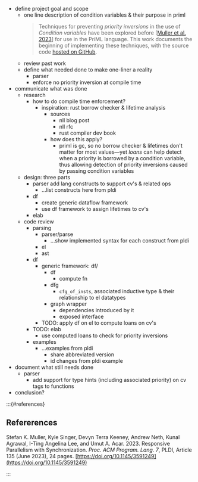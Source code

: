 - define project goal and scope
  - one line description of condition variables & their purpose in priml
    > Techniques for preventing _priority inversions_ in the use of _Condition
    > variables_ have been explored before [[Muller et al. 2023][pldi]] for use
    > in the PriML language. This work documents the beginning of implementing
    > these techniques, with the source code [hosted on GitHub][gh].
  - review past work
  - define what needed done to make one-liner a reality
    - parser
    - enforce no priority inversion at compile time
- communicate what was done
  - research
    - how to do compile time enforcement?
      - inspiration: rust borrow checker & lifetime analysis
        - sources
          - nll blog post
          - nll rfc
          - rust compiler dev book
        - how does this apply?
          - priml is gc, so no borrow checker & lifetimes don't matter for most
            values—yet _loans_ can help detect when a priority is borrowed by a
            condition variable, thus allowing detection of priority inversions
            caused by passing condition variables
  - design: three parts
    - parser add lang constructs to support cv's & related ops
      - …list constructs here from pldi
    - df
      - create generic dataflow framework
      - use df framework to assign lifetimes to cv's
    - elab
  - code review
    - parsing
      - parser/parse
        - …show implemented syntax for each construct from pldi
      - el
      - ast
    - df
      - generic framework: df/
        - df
          - compute fn
        - dfg
          - `cfg_of_insts`, associated inductive type & their relationship to el
            datatypes
        - graph wrapper
          - dependencies introduced by it
          - exposed interface
      - TODO: apply df on el to compute loans on cv's
    - TODO: elab
      - use computed loans to check for priority inversions
    - examples
      - …examples from pldi
        - share abbreviated version
        - id changes from pldi example
- document what still needs done
  - parser
    - add support for type hints (including associated priority) on cv tags to
      functions
- conclusion?

:::{#references}

## Refererences

Stefan K. Muller, Kyle Singer, Devyn Terra Keeney, Andrew Neth, Kunal Agrawal, I-Ting Angelina Lee, and Umut A. Acar. 2023. Responsive Parallelism with Synchronization. _Proc. ACM Program. Lang. 7_, PLDI, Article 135 (June 2023), 24 pages. [https://doi.org/10.1145/3591249](https://doi.org/10.1145/3591249)

[pldi]: https://doi.org/10.1145/3591249 "Responsive Parallelism with Synchronization"
[gh]: https://github.com/smuller/PriML-lang/tree/condvar "PriML language implementation, condition variable feature branch"

:::
